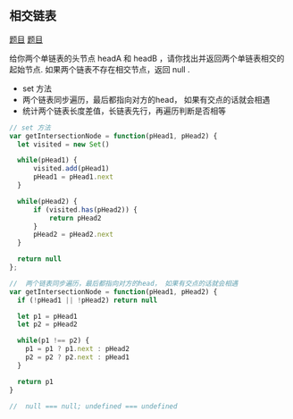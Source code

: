 
## 相交链表

[题目](https://leetcode.cn/leetbook/read/linked-list/jjbj2/)
[题目](https://leetcode.cn/problems/intersection-of-two-linked-lists/description/)

给你两个单链表的头节点 headA 和 headB ，请你找出并返回两个单链表相交的起始节点. 如果两个链表不存在相交节点，返回 null . 

-  set 方法
-  两个链表同步遍历，最后都指向对方的head， 如果有交点的话就会相遇
-  统计两个链表长度差值，长链表先行，再遍历判断是否相等

```js
// set 方法
var getIntersectionNode = function(pHead1, pHead2) {
  let visited = new Set()

  while(pHead1) {
      visited.add(pHead1)
      pHead1 = pHead1.next
  }

  while(pHead2) {
      if (visited.has(pHead2)) {
          return pHead2
      }
      pHead2 = pHead2.next
  }

  return null
};

//  两个链表同步遍历，最后都指向对方的head， 如果有交点的话就会相遇
var getIntersectionNode = function(pHead1, pHead2) {
  if (!pHead1 || !pHead2) return null

  let p1 = pHead1
  let p2 = pHead2

  while(p1 !== p2) {
    p1 = p1 ? p1.next : pHead2
    p2 = p2 ? p2.next : pHead1
  }

  return p1
}

//  null === null; undefined === undefined
```